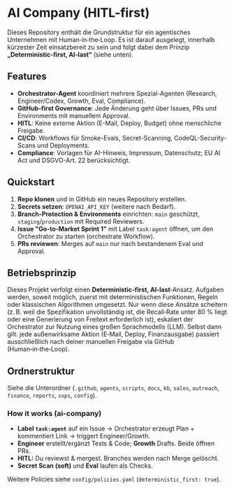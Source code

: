 # AI Company (HITL-first)

Dieses Repository enthält die Grundstruktur für ein agentisches Unternehmen mit Human‑in‑the‑Loop. Es ist darauf ausgelegt, innerhalb kürzester Zeit einsatzbereit zu sein und folgt dabei dem Prinzip **„Deterministic‑first, AI‑last“** (siehe unten).

## Features
- **Orchestrator-Agent** koordiniert mehrere Spezial-Agenten (Research, Engineer/Codex, Growth, Eval, Compliance).
- **GitHub-first Governance**: Jede Änderung geht über Issues, PRs und Environments mit manuellem Approval.
- **HITL**: Keine externe Aktion (E-Mail, Deploy, Budget) ohne menschliche Freigabe.
- **CI/CD**: Workflows für Smoke-Evals, Secret-Scanning, CodeQL-Security-Scans und Deployments.
- **Compliance**: Vorlagen für AI-Hinweis, Impressum, Datenschutz; EU AI Act und DSGVO-Art. 22 berücksichtigt.

## Quickstart
1. **Repo klonen** und in GitHub ein neues Repository erstellen.
2. **Secrets setzen**: `OPENAI_API_KEY` (weitere nach Bedarf).
3. **Branch-Protection & Environments** einrichten: `main` geschützt, `staging`/`production` mit Required Reviewers.
4. **Issue "Go-to-Market Sprint 1"** mit Label `task:agent` öffnen, um den Orchestrator zu starten (orchestrate Workflow).
5. **PRs reviewen**: Merges auf `main` nur nach bestandenem Eval und Approval.

## Betriebsprinzip
Dieses Projekt verfolgt einen **Deterministic‑first, AI‑last**‑Ansatz. Aufgaben werden, soweit möglich, zuerst mit deterministischen Funktionen, Regeln oder klassischen Algorithmen umgesetzt. Nur wenn diese Ansätze scheitern (z. B. weil die Spezifikation unvollständig ist, die Recall‑Rate unter 80 % liegt oder eine Generierung von Freitext erforderlich ist), eskaliert der Orchestrator zur Nutzung eines großen Sprachmodells (LLM). Selbst dann gilt: jede außenwirksame Aktion (E‑Mail, Deploy, Finanzausgabe) passiert ausschließlich nach deiner manuellen Freigabe via GitHub (Human‑in‑the‑Loop).

## Ordnerstruktur
Siehe die Unterordner (`.github`, `agents`, `scripts`, `docs`, `kb`, `sales`, `outreach`, `finance`, `reports`, `sops`, `config`).

### How it works (ai-company)
- **Label `task:agent`** auf ein Issue → Orchestrator erzeugt Plan + kommentiert Link → triggert Engineer/Growth.
- **Engineer** erstellt/ergänzt Tests & Code; **Growth** Drafts. Beide öffnen PRs.
- **HITL:** Du reviewst & mergest. Branches werden nach Merge gelöscht.
- **Secret Scan (soft)** und **Eval** laufen als Checks.

Weitere Policies siehe `config/policies.yaml` (`deterministic_first: true`).
